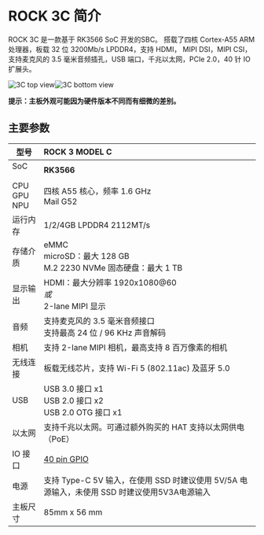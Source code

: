 ﻿---
sidebar_label: '概览'
sidebar_position: 3
---

# ROCK 3C 简介

ROCK 3C 是一款基于 RK3566 SoC 开发的SBC。 
搭载了四核 Cortex-A55 ARM 处理器，板载 32 位 3200Mb/s LPDDR4，支持 HDMI，
MIPI DSI，MIPI CSI，支持麦克风的 3.5 毫米音频插孔，USB 端口，千兆以太网，PCIe 2.0，40 针 IO 扩展头。

![3C top view](/img/rock3/Rock3C-top-800px.webp)![3C bottom view](/img/rock3/Rock3C-bottom-800px.webp)  

**提示：主板外观可能因为硬件版本不同而有细微的差别。**

## 主要参数

|型号|ROCK 3 MODEL C|
|-|:-|
|SoC<br/><br/>CPU<br/>GPU<br/>NPU|**RK3566**<br/><br/>四核 A55 核心，频率 1.6 GHz<br/>Mail G52|
|运行内存|1/2/4GB LPDDR4 2112MT/s|
|存储介质|eMMC<br/>microSD：最大 128 GB<br/>M.2 2230 NVMe 固态硬盘：最大 1 TB|
|显示输出|HDMI：最大分辨率 1920x1080@60<br/>*或*<br/>2-lane MIPI 显示|
|音频|支持麦克风的 3.5 毫米音频接口<br/>支持最高 24 位 / 96 KHz  声音解码|
|相机|支持 2-lane MIPI 相机，最高支持 8 百万像素的相机|
|无线连接|板载无线芯片，支持 Wi-Fi 5 (802.11ac) 及蓝牙 5.0|
|USB|USB 3.0 接口 x1<br/>USB 2.0 接口 x2<br/>USB 2.0 OTG 接口 x1|
|以太网|支持千兆以太网。可通过额外购买的 HAT 支持以太网供电（PoE）|
|IO 接口|[40 pin GPIO](../hardware/rock3c-gpio)|
|电源|支持 Type-C 5V 输入，在使用 SSD 时建议使用 5V/5A 电源输入，未使用 SSD 时建议使用5V3A电源输入|
|主板尺寸|85mm x 56 mm|
